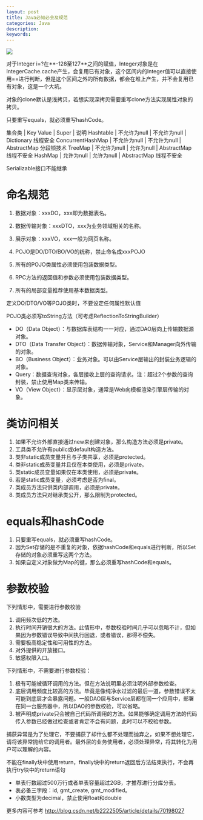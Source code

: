 ```yaml
---
layout: post
title: Java必知必会及规范
categories: Java
description: 
keywords: 
---
```


![](/images/posts//.png)

对于Integer i=?在**-128至127**之间的赋值，Integer对象是在IntegerCache.cache产生，会复用已有对象，这个区间内的Integer值可以直接使用==进行判断，但是这个区间之外的所有数据，都会在堆上产生，并不会复用已有对象，这是一个大坑。


对象的clone默认是浅拷贝，若想实现深拷贝需要重写clone方法实现属性对象的拷贝。


只要重写equals，就必须重写hashCode。


集合类 | Key Value |  Super |  说明
Hashtable |  不允许为null |   不允许为null  |  Dictionary  线程安全
ConcurrentHashMap |  不允许为null  |  不允许为null |  AbstractMap 分段锁技术
TreeMap | 不允许为null  |  允许为null |  AbstractMap 线程不安全
HashMap | 允许为null | 允许为null | AbstractMap 线程不安全



Serializable接口不能继承


# 命名规范
1. 数据对象：xxxDO，xxx即为数据表名。
2. 数据传输对象：xxxDTO，xxx为业务领域相关的名称。
3. 展示对象：xxxVO，xxx一般为网页名称。
4. POJO是DO/DTO/BO/VO的统称，禁止命名成xxxPOJO


1. 所有的POJO类属性必须使用包装数据类型。
2. RPC方法的返回值和参数必须使用包装数据类型。
3. 所有的局部变量推荐使用基本数据类型。

定义DO/DTO/VO等POJO类时，不要设定任何属性默认值

POJO类必须写toString方法（可考虑ReflectionToStringBuilder）
- DO（Data Object）：与数据库表结构一一对应，通过DAO层向上传输数据源对象。
- DTO（Data Transfer Object）：数据传输对象，Service和Manager向外传输的对象。
- BO（Business Object）：业务对象。可以由Service层输出的封装业务逻辑的对象。
- Query：数据查询对象，各层接收上层的查询请求。注：超过2个参数的查询封装，禁止使用Map类来传输。
- VO（View Object）：显示层对象，通常是Web向模板渲染引擎层传输的对象。


# 类访问相关
1. 如果不允许外部直接通过new来创建对象，那么构造方法必须是private。
2. 工具类不允许有public或default构造方法。
3. 类非static成员变量并且与子类共享，必须是protected。 
4. 类非static成员变量并且仅在本类使用，必须是private。
5. 类static成员变量如果仅在本类使用，必须是private。
6. 若是static成员变量，必须考虑是否为final。
7. 类成员方法只供类内部调用，必须是private。 
8. 类成员方法只对继承类公开，那么限制为protected。

# equals和hashCode
1.  只要重写equals，就必须重写hashCode。
2.  因为Set存储的是不重复的对象，依据hashCode和equals进行判断，所以Set存储的对象必须重写这两个方法。
3.  如果自定义对象做为Map的键，那么必须重写hashCode和equals。


# 参数校验

下列情形中，需要进行参数校验
1. 调用频次低的方法。
2. 执行时间开销很大的方法。此情形中，参数校验时间几乎可以忽略不计，但如果因为参数错误导致中间执行回退，或者错误，那得不偿失。
3. 需要极高稳定性和可用性的方法。
4. 对外提供的开放接口。
5. 敏感权限入口。

下列情形中，不需要进行参数校验：
1. 极有可能被循环调用的方法。但在方法说明里必须注明外部参数检查。
2. 底层调用频度比较高的方法。毕竟是像纯净水过滤的最后一道，参数错误不太可能到底层才会暴露问题。一般DAO层与Service层都在同一个应用中，部署在同一台服务器中，所以DAO的参数校验，可以省略。
3. 被声明成private只会被自己代码所调用的方法。如果能够确定调用方法的代码传入参数已经做过检查或者肯定不会有问题，此时可以不校验参数。


捕获异常是为了处理它，不要捕获了却什么都不处理而抛弃之，如果不想处理它，请将该异常抛给它的调用者。最外层的业务使用者，必须处理异常，将其转化为用户可以理解的内容。


不能在finally块中使用return，finally块中的return返回后方法结束执行，不会再执行try块中的return语句


- 单表行数超过500万行或者单表容量超过2GB，才推荐进行分库分表。
- 表必备三字段：id, gmt_create, gmt_modified。
- 小数类型为decimal，禁止使用float和double



更多内容可参考
<http://blog.csdn.net/b2222505/article/details/70198027>


